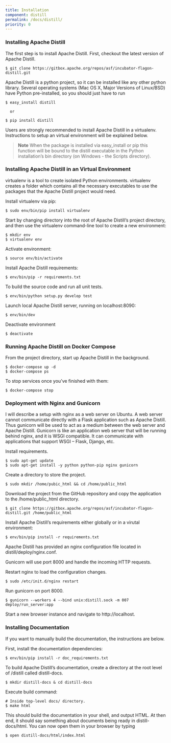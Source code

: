 ```yaml
---
title: Installation
component: distill
permalink: /docs/distill/
priority: 0
---
```


### Installing Apache Distill

The first step is to install Apache Distill. First, checkout the latest version of Apache Distill.

  ```shell
  $ git clone https://gitbox.apache.org/repos/asf/incubator-flagon-distill.git
  ```

Apache Distill is a python project, so it can be installed like any other python library. Several operating systems (Mac OS X, Major Versions of Linux/BSD) have Python pre-installed, so you should just have to run

  ```shell
  $ easy_install distill
  ```

      or

  ```shell
  $ pip install distill
  ```

Users are strongly recommended to install Apache Distill in a virtualenv. Instructions to setup an virtual environment will be explained below.

> **Note**
When the package is installed via easy_install or pip this function will be bound to the distill executable in the Python installation’s bin directory (on Windows - the Scripts directory).

### Installing Apache Distill in an Virtual Environment

virtualenv is a tool to create isolated Python environments. virtualenv creates a folder which contains all the necessary executables to use the packages that the Apache Distill project would need.

Install virtualenv via pip:

  ```shell
  $ sudo env/bin/pip install virtualenv
  ```

Start by changing directory into the root of Apache Distill’s project directory, and then use the virtualenv command-line tool to create a new environment:

  ```shell
  $ mkdir env
  $ virtualenv env
  ```

Activate environment:

  ```shell
  $ source env/bin/activate
  ```

Install Apache Distill requirements:

  ```shell
  $ env/bin/pip -r requirements.txt
  ```

To build the source code and run all unit tests.

  ```shell
  $ env/bin/python setup.py develop test
  ```

Launch local Apache Distill server, running on localhost:8090:

  ```shell
  $ env/bin/dev
  ```

Deactivate environment

  ```shell
  $ deactivate
  ```

### Running Apache Distill on Docker Compose
From the project directory, start up Apache Distill in the background.

  ```shell
  $ docker-compose up -d
  $ docker-compose ps
  ```

To stop services once you’ve finished with them:

  ```shell
  $ docker-compose stop
  ```

### Deployment with Nginx and Gunicorn

I will describe a setup with nginx as a web server on Ubuntu. A web server cannot communicate directly with a Flask application such as Apache Distill. Thus gunicorn will be used to act as a medium between the web server and Apache Distill. Gunicorn is like an application web server that will be running behind nginx, and it is WSGI compatible. It can communicate with applications that support WSGI – Flask, Django, etc.

Install requirements.

  ```shell
  $ sudo apt-get update
  $ sudo apt-get install -y python python-pip nginx gunicorn
  ```

Create a directory to store the project.

  ```shell
  $ sudo mkdir /home/pubic_html && cd /home/public_html
  ```

Download the project from the GitHub repository and copy the application to the /home/public_html directory.

  ```shell
  $ git clone https://gitbox.apache.org/repos/asf/incubator-flagon-distill.git /home/public_html
  ```

Install Apache Distill’s requirements either globally or in a virutal environment:

  ```shell
  $ env/bin/pip install -r requirements.txt
  ```

Apache Distill has provided an nginx configuration file located in distill/deploy/nginx.conf.

Gunicorn will use port 8000 and handle the incoming HTTP requests.

Restart nginx to load the configuration changes.

  ```shell
  $ sudo /etc/init.d/nginx restart
  ```

Run gunicorn on port 8000.

  ```shell
  $ gunicorn --workers 4 --bind unix:distill.sock -m 007 deploy/run_server:app
  ```

Start a new browser instance and navigate to http://localhost.

### Installing Documentation

If you want to manually build the documentation, the instructions are below.

First, install the documentation dependencies:

  ```shell
  $ env/bin/pip install -r doc_requirements.txt
  ```

To build Apache Distill’s documentation, create a directory at the root level of /distill called distill-docs.

  ```shell
  $ mkdir distill-docs & cd distill-docs
  ```

Execute build command:

  ```shell
  # Inside top-level docs/ directory.
  $ make html
  ```

This should build the documentation in your shell, and output HTML. At then end, it should say something about documents being ready in distill-docs/html. You can now open them in your browser by typing

  ```shell
  $ open distill-docs/html/index.html
  ```

